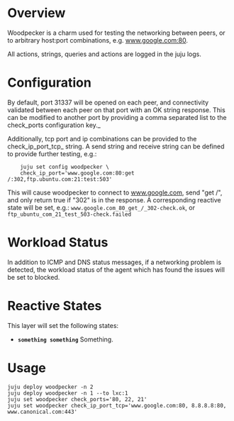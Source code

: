 # Overview

Woodpecker is a charm used for testing the networking between peers, or 
to arbitrary host:port combinations, e.g. www.google.com:80.

All actions, strings, queries and actions are logged in the juju logs.


# Configuration

By default, port 31337 will be opened on each peer, and connectivity
validated between each peer on that port with an OK string response.
This can be modified to another port by providing a comma separated list
to the check_ports configuration key._ 

Additionally, tcp port and ip combinations can be provided to the check_ip_port_tcp_
string. A send string and receive string can be defined to provide further
testing, e.g.:

        juju set config woodpecker \
        check_ip_port='www.google.com:80:get /:302,ftp.ubuntu.com:21:test:503'

This will cause woodpecker to connect to www.google.com, send "get /", and
only return true if "302" is in the response. A corresponding reactive state
will be set, e.g.: `www.google.com_80_get_/_302-check.ok`, or
`ftp_ubuntu_com_21_test_503-check.failed`


# Workload Status

In addition to ICMP and DNS status messages, if a networking problem is
detected, the workload status of the agent which has found the issues
will be set to blocked. 


# Reactive States

This layer will set the following states:

* **`something something`** Something.


# Usage

```
juju deploy woodpecker -n 2
juju deploy woodpecker -n 1 --to lxc:1
juju set woodpecker check_ports='80, 22, 21'
juju set woodpecker check_ip_port_tcp='www.google.com:80, 8.8.8.8:80, www.canonical.com:443'
```
